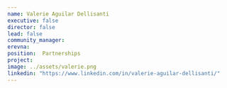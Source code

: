```yaml
---
name: Valerie Aguilar Dellisanti
executive: false
director: false
lead: false
community_manager:   
erevna:
position:  Partnerships
project:
image: ../assets/valerie.png
linkedin: "https://www.linkedin.com/in/valerie-aguilar-dellisanti/"
---
```

